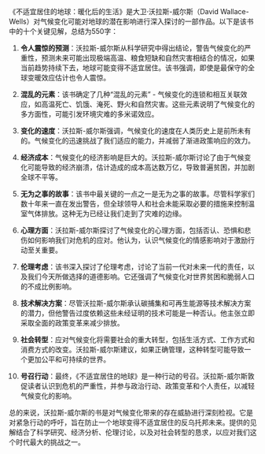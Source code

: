 《不适宜居住的地球：暖化后的生活》是大卫·沃拉斯-威尔斯（David Wallace-Wells）对气候变化可能对地球的潜在影响进行深入探讨的一部作品。以下是该书中的十个关键见解，总结为550字：

1. **令人震惊的预测**：沃拉斯-威尔斯从科学研究中得出结论，警告气候变化的严重性，预测未来可能出现极端高温、粮食短缺和自然灾害相结合的情况，如果当前趋势持续下去，地球可能变得不适宜居住。该书强调，即使是最保守的全球变暖效应估计也令人震惊。

2. **混乱的元素**：该书确定了几种“混乱的元素” - 气候变化的连锁和相互关联效应，如高温死亡、饥饿、淹死、野火和自然灾害。这些元素说明了气候变化的多方面性，可能引发环境灾难的多米诺效应。

3. **变化的速度**：沃拉斯-威尔斯强调，气候变化的速度在人类历史上是前所未有的。气候变化的迅速挑战了我们适应的能力，并减弱了渐进政策响应的效力。

4. **经济成本**：气候变化的经济影响是巨大的。沃拉斯-威尔斯讨论了由于气候变化可能导致的经济崩溃，估计造成的成本高达数万亿，导致普遍贫困，并加剧全球不平等。

5. **无为之事的故事**：该书中最关键的一点之一是无为之事的故事。尽管科学家们数十年来一直在发出警告，但全球领导人和社会未能采取必要的措施来控制温室气体排放。这种无为已经让我们走到了灾难的边缘。

6. **心理方面**：沃拉斯-威尔斯探讨了气候变化的心理方面，包括否认、恐惧和悲伤如何影响我们对危机的应对。他认为，认识气候变化的情感影响对于激励行动至关重要。

7. **伦理考虑**：该书深入探讨了伦理考虑，讨论了当前一代对未来一代的责任，以及我们今天所做选择的道德影响。它还强调了气候变化对世界贫困和脆弱人口的不成比例影响。

8. **技术解决方案**：尽管沃拉斯-威尔斯承认碳捕集和可再生能源等技术解决方案的潜力，但他警告过度依赖这些未经证明的技术可能是一种否认。他主张立即采取全面的政策变革来减少排放。

9. **社会转型**：应对气候变化将需要社会的重大转型，包括生活方式、工作方式和消费方式的改变。沃拉斯-威尔斯建议，如果正确管理，这种转型可能导致一个更加公平和可持续的世界。

10. **号召行动**：最终，《不适宜居住的地球》是一种行动的号召。沃拉斯-威尔斯敦促读者认识到危机的严重性，并参与政治行动、政策变革和个人责任，以减轻气候变化的影响。

总的来说，沃拉斯-威尔斯的书是对气候变化带来的存在威胁进行深刻检视。它是对紧急行动的呼吁，旨在防止一个地球变得不适宜居住的反乌托邦未来。提供的见解结合了科学研究、经济分析、伦理讨论，以及对社会转型的恳求，以应对我们这个时代最大的挑战之一。